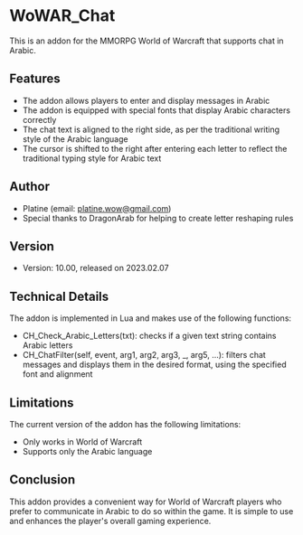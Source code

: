 # WoWAR_Chat
This is an addon for the MMORPG World of Warcraft that supports chat in Arabic.

## Features
- The addon allows players to enter and display messages in Arabic
- The addon is equipped with special fonts that display Arabic characters correctly
- The chat text is aligned to the right side, as per the traditional writing style of the Arabic language
- The cursor is shifted to the right after entering each letter to reflect the traditional typing style for Arabic text

## Author
- Platine (email: platine.wow@gmail.com)
- Special thanks to DragonArab for helping to create letter reshaping rules

## Version
- Version: 10.00, released on 2023.02.07

## Technical Details
The addon is implemented in Lua and makes use of the following functions:

- CH_Check_Arabic_Letters(txt): checks if a given text string contains Arabic letters
- CH_ChatFilter(self, event, arg1, arg2, arg3, _, arg5, ...): filters chat messages and displays them in the desired format, using the specified font and alignment

## Limitations
The current version of the addon has the following limitations:

- Only works in World of Warcraft
- Supports only the Arabic language

## Conclusion
This addon provides a convenient way for World of Warcraft players who prefer to communicate in Arabic to do so within the game. It is simple to use and enhances the player's overall gaming experience.
